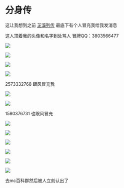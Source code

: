 # 分身传

这让我想到之前 [芷溪列传](https://lezi.yizhan.wiki/article/%E8%8A%B7%E6%BA%AA%E5%88%97%E4%BC%A0) 最底下有个人冒充我给我发消息

这人顶着我的头像和名字到处骂人 冒牌QQ：3803566477

![](/others/分身传/1.jpg)

![](/others/分身传/2.png)

![](/others/分身传/3.png)

![](/others/分身传/4.png)

2573332768 跟风冒充我

![](/others/分身传/5.png)

![](/others/分身传/6.png)

1580376731 也跟风冒充

![](/others/分身传/7.jpg)

![](/others/分身传/8.jpg)

![](/others/分身传/9.jpg)

![](/others/分身传/10.jpg)

![](/others/分身传/11.jpg)

![](/others/分身传/12.png)

去mc百科群然后被人立刻认出了
